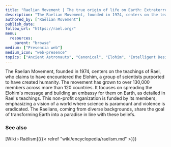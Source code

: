 ```yaml
---
title: "Raelian Movement | The true origin of life on Earth: Extraterrestrials created us in their image"
description: "The Raelian Movement, founded in 1974, centers on the teachings of Rael, who claims to have encountered the Elohim, a group of scientists purported to have created humanity. The movement has grown to over 130,000 members across more than 120 countries. It focuses on spreading the Elohim's message and building an embassy for them on Earth, as detailed in Rael's teachings. This non-profit organization is funded by its members, emphasizing a vision of a world where science is paramount and violence is eradicated. The Raelians, coming from diverse backgrounds, share the goal of transforming Earth into a paradise in line with these beliefs."
authored_by: ["Raëlian Movement"]
publish_date:
follow_url: "https://rael.org/"
menu:
  resources:
    parent: "browse"
medium: ["Presencia web"]
medium_icon: "web-presence"
topics: ["Ancient Astronauts", "Canonical", "Elohim", "Intelligent Design", "Neo-Euhemerism", "Raëlism"]
---
```


The Raelian Movement, founded in 1974, centers on the teachings of Rael, who claims to have encountered the Elohim, a group of scientists purported to have created humanity. The movement has grown to over 130,000 members across more than 120 countries. It focuses on spreading the Elohim's message and building an embassy for them on Earth, as detailed in Rael's teachings. This non-profit organization is funded by its members, emphasizing a vision of a world where science is paramount and violence is eradicated. The Raelians, coming from diverse backgrounds, share the goal of transforming Earth into a paradise in line with these beliefs.

### See also

[Wiki › Raëlism]({{< relref "wiki/encyclopedia/raelism.md" >}})</br>

